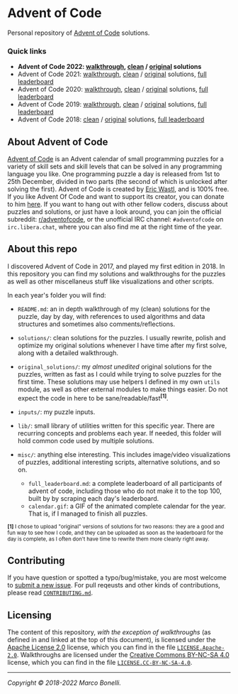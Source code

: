 Advent of Code
==============

Personal repository of [Advent of Code](#about-advent-of-code) solutions.

### Quick links

- **Advent of Code 2022: [walkthrough][2022-wal], [clean][2022-sol] / [original][2022-ori] solutions**
- Advent of Code 2021: [walkthrough][2021-wal], [clean][2021-sol] / [original][2021-ori] solutions, [full leaderboard][2021-lea]
- Advent of Code 2020: [walkthrough][2020-wal], [clean][2020-sol] / [original][2020-ori] solutions, [full leaderboard][2020-lea]
- Advent of Code 2019: [walkthrough][2019-wal], [clean][2019-sol] / [original][2019-ori] solutions, [full leaderboard][2019-lea]
- Advent of Code 2018: [clean][2018-sol] / [original][2018-ori] solutions, [full leaderboard][2018-lea]


About Advent of Code
--------------------

[Advent of Code][aoc-about] is an Advent calendar of small programming puzzles
for a variety of skill sets and skill levels that can be solved in any
programming language you like. One programming puzzle a day is released from 1st
to 25th December, divided in two parts (the second of which is unlocked after
solving the first). Advent of Code is created by [Eric Wastl][aoc-eric], and is
100% free. If you like Advent Of Code and want to support its creator, you can
donate to him [here][aoc-support]. If you want to hang out with other fellow
coders, discuss about puzzles and solutions, or just have a look around, you can
join the official subreddit: [r/adventofcode][aoc-reddit], or the unofficial IRC
channel: `#adventofcode` on `irc.libera.chat`, where you can also find me at the
right time of the year.


About this repo
---------------

I discovered Advent of Code in 2017, and played my first edition in 2018. In
this repository you can find my solutions and walkthroughs for the puzzles as
well as other miscellaneus stuff like visualizations and other scripts.

In each year's folder you will find:

- `README.md`: an in depth walkthrough of my (clean) solutions for the puzzle,
  day by day, with references to used algorithms and data structures and
  sometimes also comments/reflections.
- `solutions/`: clean solutions for the puzzles. I usually rewrite, polish and
   optimize my original solutions whenever I have time after my first solve,
   along with a detailed walkthrough.
- `original_solutions/`: my *almost unedited* original solutions for the
  puzzles, written as fast as I could while trying to solve puzzles for the
  first time. These solutions may use helpers I defined in my own `utils`
  module, as well as other external modules to make things easier. Do not expect
  the code in here to be sane/readable/fast<sup>**[1]**</sup>.
- `inputs/`: my puzzle inputs.
- `lib/`: small library of utilities written for this specific year. There are
  recurring concepts and problems each year. If needed, this folder will hold
  common code used by multiple solutions.
- `misc/`: anything else interesting. This includes image/video visualizations
  of puzzles, additional interesting scripts, alternative solutions, and so on.

   - `full_leaderboard.md`: a complete leaderboard of all participants of
     advent of code, including those who do not make it to the top 100, built by
     by scraping each day's leaderboard.
   - `calendar.gif`: a GIF of the animated complete calendar for the year.
     That is, if I managed to finish all puzzles.

<sup>**[1]** I chose to upload "original" versions of solutions for two reasons:
they are a good and fun way to see how I code, and they can be uploaded as soon
as the leaderboard for the day is complete, as I often don't have time to
rewrite them more cleanly right away.</sup>


Contributing
------------

If you have question or spotted a typo/bug/mistake, you are most welcome to
[submit a new issue][new-issue]. For pull reqeusts and other kinds of
contributions, please read [`CONTRIBUTING.md`][contributing].


Licensing
---------

The content of this repository, *with the exception of walkthroughs* (as defined
in and linked at the top of this document), is licensed under the
[Apache License 2.0](https://www.apache.org/licenses/LICENSE-2.0) license, which
you can find in the file [`LICENSE.Apache-2.0`](/LICENSE.Apache-2.0).
Walkthroughs are licensed under the
[Creative Commons BY-NC-SA 4.0](https://creativecommons.org/licenses/by-nc-sa/4.0/)
license, which you can find in the file
[`LICENSE.CC-BY-NC-SA-4.0`](/LICENSE.CC-BY-NC-SA-4.0).

---

*Copyright &copy; 2018-2022 Marco Bonelli.*


[2022-wal]: 2022/README.md
[2022-sol]: 2022/solutions
[2022-ori]: 2022/original_solutions

[2021-wal]: 2021/README.md
[2021-sol]: 2021/solutions
[2021-ori]: 2021/original_solutions
[2021-lea]: 2021/misc/full_leaderboard.md

[2020-wal]: 2020/README.md
[2020-sol]: 2020/solutions
[2020-ori]: 2020/original_solutions
[2020-lea]: 2020/misc/full_leaderboard.md

[2019-wal]: 2019/README.md
[2019-sol]: 2019/solutions
[2019-ori]: 2019/original_solutions
[2019-lea]: 2019/misc/full_leaderboard.md

[2018-wal]: 2018/README.md
[2018-sol]: 2018/solutions
[2018-ori]: 2018/original_solutions
[2018-lea]: 2018/misc/full_leaderboard.md

[contributing]: /CONTRIBUTING.md
[new-issue]:    https://github.com/mebeim/aoc/issues/new

[aoc-about]:   https://adventofcode.com/2019/about
[aoc-eric]:    https://twitter.com/ericwastl
[aoc-support]: https://adventofcode.com/2019/support
[aoc-reddit]:  https://www.reddit.com/r/adventofcode/

[paypal-donate-btn]: https://www.paypal.com/donate/?hosted_button_id=FFGV44B3SLHBL&locale.x=en_IT
